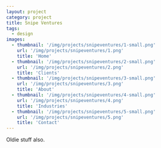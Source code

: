 ```yaml
---
layout: project
category: project
title: Snipe Ventures
tags:
  - design
images:
  - thumbnail: '/img/projects/snipeventures/1-small.png'
    url: '/img/projects/snipeventures/1.png'
    title: 'Home'
  - thumbnail: '/img/projects/snipeventures/2-small.png'
    url: '/img/projects/snipeventures/2.png'
    title: 'Clients'
  - thumbnail: '/img/projects/snipeventures/3-small.png'
    url: '/img/projects/snipeventures/3.png'
    title: 'About'
  - thumbnail: '/img/projects/snipeventures/4-small.png'
    url: '/img/projects/snipeventures/4.png'
    title: 'Industries'
  - thumbnail: '/img/projects/snipeventures/5-small.png'
    url: '/img/projects/snipeventures/5.png'
    title: 'Contact'
---
```


Oldie stuff also.

